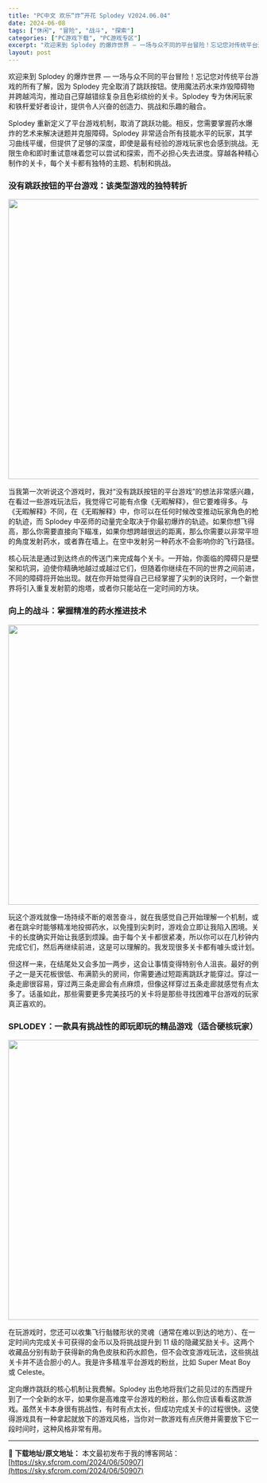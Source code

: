 ```yaml
---
title: "PC中文 欢乐“炸”开花 Splodey V2024.06.04"
date: 2024-06-08
tags: ["休闲", "冒险", "战斗", "探索"]
categories: ["PC游戏下载", "PC游戏专区"]
excerpt: "欢迎来到 Splodey 的爆炸世界 — 一场与众不同的平台冒险！忘记您对传统平台游戏的所有了解，因为 Splodey 完全取消了跳跃按钮。使用魔法药水来炸毁障碍物并跨越鸿沟，推动自己穿越错综复杂且色彩缤纷的关卡。Splodey 专为休闲玩家和铁杆爱好者设计，提供令人兴奋的创造力、挑战和乐趣的融合。&hellip;"
layout: post
---
```


欢迎来到 Splodey 的爆炸世界 — 一场与众不同的平台冒险！忘记您对传统平台游戏的所有了解，因为 Splodey 完全取消了跳跃按钮。使用魔法药水来炸毁障碍物并跨越鸿沟，推动自己穿越错综复杂且色彩缤纷的关卡。Splodey 专为休闲玩家和铁杆爱好者设计，提供令人兴奋的创造力、挑战和乐趣的融合。

<span>Splodey 重新定义了平台游戏机制，取消了跳跃功能。相反，您需要掌握药水爆炸的艺术来解决谜题并克服障碍。Splodey 非常适合所有技能水平的玩家，其学习曲线平缓，但提供了足够的深度，即使是最有经验的游戏玩家也会感到挑战。无限生命和即时重试意味着您可以尝试和探索，而不必担心失去进度。穿越各种精心制作的关卡，每个关卡都有独特的主题、机制和挑战。</span>
<h3><span>没有跳跃按钮的平台游戏：该类型游戏的独特转折</span></h3>
<img class="aligncenter size-full wp-image-50908" src="https://sky.sfcrom.com/wp-content/uploads/2024/06/2024060804131558.webp" alt="" width="1000" height="562" />

<span>当我第一次听说这个游戏时，我对“没有跳跃按钮的平台游戏”的想法非常感兴趣，在看过一些游戏玩法后，我觉得它可能有点像《无暇解释》，但它要难得多。与《无暇解释》不同，在《无暇解释》中，你可以在任何时候改变推动玩家角色的枪的轨迹，而 Splodey 中巫师的动量完全取决于你最初爆炸的轨迹。如果你想飞得高，那么你需要直接向下瞄准，如果你想跨越很远的距离，那么你需要以非常平坦的角度发射药水，或者靠在墙上。在空中发射另一种药水不会影响你的飞行路径。</span>

<span>核心玩法是通过到达终点的传送门来完成每个关卡。一开始，你面临的障碍只是壁架和坑洞，迫使你精确地越过或越过它们，但随着你继续在不同的世界之间前进，不同的障碍将开始出现。就在你开始觉得自己已经掌握了尖刺的诀窍时，一个新世界将引入重复发射箭的炮塔，或者你只能站在一定时间的方块。</span>
<h3><span>向上的战斗：掌握精准的药水推进技术</span></h3>
<img class="aligncenter size-full wp-image-50909" src="https://sky.sfcrom.com/wp-content/uploads/2024/06/2024060804131662.webp" alt="" width="1000" height="562" />

<span>玩这个游戏就像一场持续不断的艰苦奋斗，就在我感觉自己开始理解一个机制，或者在跳伞时能够精准地投掷药水，以免撞到尖刺时，游戏会立即让我陷入困境。关卡的长度确实开始让我感到烦躁。由于每个关卡都很紧凑，所以你可以在几秒钟内完成它们，然后再继续前进，这是可以理解的。我发现很多关卡都有噱头或计划。</span>

<span>但这样一来，在结尾处又会多加一两步，这会让事情变得特别令人沮丧。最好的例子之一是天花板很低、布满箭头的房间，你需要通过短距离跳跃才能穿过。穿过一条走廊很容易，穿过两三条走廊会有点麻烦，但像这样穿过五条走廊就感觉有点太多了。话虽如此，那些需要更多完美技巧的关卡将是那些寻找困难平台游戏的玩家真正喜欢的。</span>
<h3><span>SPLODEY：一款具有挑战性的即玩即玩的精品游戏（适合硬核玩家）</span></h3>
<img class="aligncenter size-full wp-image-50910" src="https://sky.sfcrom.com/wp-content/uploads/2024/06/2024060804131766.webp" alt="" width="1000" height="562" />

<span>在玩游戏时，您还可以收集飞行骷髅形状的灵魂（通常在难以到达的地方）、在一定时间内完成关卡可获得的金币以及将挑战提升到 11 级的隐藏奖励关卡。这两个收藏品分别有助于获得新的角色皮肤和药水颜色，但不会改变游戏玩法，这些挑战关卡并不适合胆小的人。我是许多精准平台游戏的粉丝，比如 Super Meat Boy 或 Celeste。</span>

定向爆炸跳跃的核心机制让我费解。Splodey 出色地将我们之前见过的东西提升到了一个全新的水平，如果你是高难度平台游戏的粉丝，那么你应该看看这款游戏。虽然关卡本身很有挑战性，有时有点太长，但成功完成关卡的过程很快。这使得游戏具有一种拿起就放下的游戏风格，当你对一款游戏有点厌倦并需要放下它一段时间时，这种风格非常有用。

---
📖 **下载地址/原文地址：** 本文最初发布于我的博客网站：[https://sky.sfcrom.com/2024/06/50907](https://sky.sfcrom.com/2024/06/50907)
